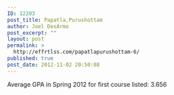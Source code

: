 ```yaml
---
ID: 12203
post_title: Papatla,Purushottam
author: Joel DesArmo
post_excerpt: ""
layout: post
permalink: >
  http://effrtlss.com/papatlapurushottam-6/
published: true
post_date: 2012-11-02 20:50:08
---
```

<p>Average GPA in Spring 2012 for first course listed: 3.656</p>